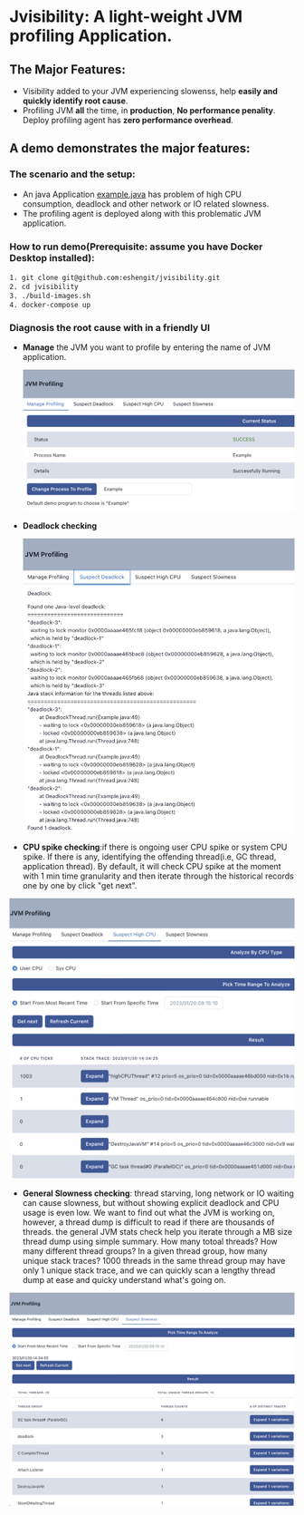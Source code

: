 # Jvisibility: A light-weight JVM profiling Application. 

## The Major Features:  

- Visibility added to your JVM experiencing slowenss, help **easily and quickly identify root cause**.  
- Profiling JVM **all** the time, in **production**, **No performance penality**. Deploy profiling agent has **zero performance overhead**.     

## A demo demonstrates the major features:  

### The scenario and the setup: 
- An java Application [example.java](https://github.com/eshengit/jvisibility/blob/main/agent-backend/tests/test-resources/Example.java) has problem of high CPU consumption, deadlock and other network or IO related slowness. 
- The profiling agent is deployed along with this problematic JVM application.


### How to run demo(Prerequisite: assume you have Docker Desktop installed): 

```
1. git clone git@github.com:eshengit/jvisibility.git
2. cd jvisibility
3. ./build-images.sh
4. docker-compose up
```

### Diagnosis the root cause with in a friendly UI 
- **Manage** the JVM you want to profile by entering the name of JVM application. 


   ![text](https://github.com/eshengit/jvisibility/blob/main/Control.png) 
   
   
- **Deadlock checking**


  ![text](https://github.com/eshengit/jvisibility/blob/main/Deadlock.png) 
  
  
- **CPU spike checking**:if there is ongoing user CPU spike or system CPU spike. If there is any, identifying the offending thread(i.e, GC thread, application thread). By default, it will check CPU spike at the moment with 1 min time granularity and then iterate through the historical records one by one by click "get next". 


![text](https://github.com/eshengit/jvisibility/blob/main/CPU.png) 


- **General Slowness checking**: thread starving, long network or IO waiting can cause slowness, but without showing explicit deadlock and CPU usage is even low. We want to find out what the JVM is working on, however, a thread dump is difficult to read if there are thousands of threads. the general JVM stats check help you iterate through a MB size thread dump using simple summary. How many totoal threads? How many different thread groups? In a given thread group, how many unique stack traces? 1000 threads in the same thread group may have only 1 unique stack trace, and we can quickly scan a lengthy thread dump at ease and quicky understand what's going on.    


![text](https://github.com/eshengit/jvisibility/blob/main/Slowness.png) 

